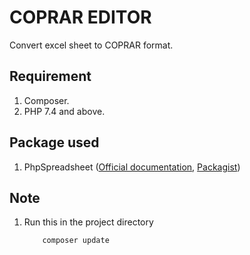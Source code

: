 # COPRAR EDITOR

Convert excel sheet to COPRAR format.

## Requirement
1. Composer.
2. PHP 7.4 and above.
## Package used
1.  PhpSpreadsheet ([Official documentation](https://phpspreadsheet.readthedocs.io/en/latest/), [Packagist](https://packagist.org/packages/phpoffice/phpspreadsheet))

## Note
1. Run this in the project directory
    ``` 
        composer update 
    ```